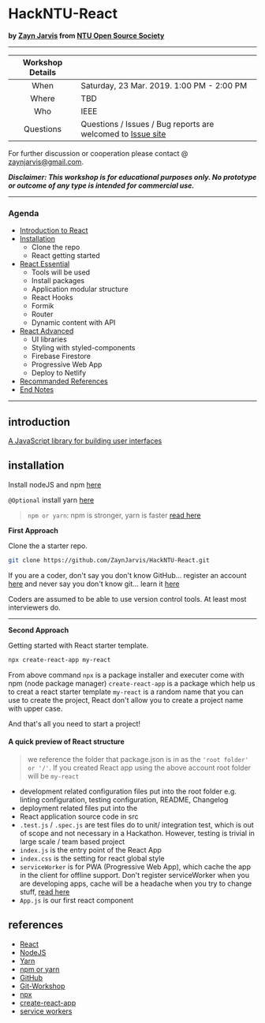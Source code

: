 # HackNTU-React

**by [Zayn Jarvis](https://github.com/ZaynJarvis) from [NTU Open Source Society](https://www.ntuoss.com)**

---

| Workshop Details |                                                                                                                   |
| :--------------: | ----------------------------------------------------------------------------------------------------------------- |
|       When       | Saturday, 23 Mar. 2019. 1:00 PM - 2:00 PM                                                                         |
|      Where       | TBD                                                                                                               |
|       Who        | IEEE                                                                                                              |
|    Questions     | Questions / Issues / Bug reports are welcomed to [Issue site](https://github.com/ZaynJarvis/HackNTU-React/issues) |

​For further discussion or cooperation please contact @ [zaynjarvis@gmail.com](zaynjarvis@gmail.com).

**_Disclaimer: This workshop is for educational purposes only. No prototype or outcome of any type is intended for commercial use._**

---

### Agenda

- [Introduction to React](#introduction)
- [Installation](#installation)
  - Clone the repo
  - React getting started
- [React Essential](#basic)
  - Tools will be used
  - Install packages
  - Application modular structure
  - React Hooks
  - Formik
  - Router
  - Dynamic content with API
- [React Advanced](#advanced)
  - UI libraries
  - Styling with styled-components
  - Firebase Firestore
  - Progressive Web App
  - Deploy to Netlify
- [Recommanded References](#references)
- [End Notes](#end-notes)

---

## introduction

[A JavaScript library for building user interfaces](https://reactjs.org/)

## installation

Install nodeJS and npm [here](https://nodejs.org/en/download/)

`@Optional` install yarn [here](https://yarnpkg.com/en/docs/install#mac-stable)

> `npm or yarn`: npm is stronger, yarn is faster [read here](https://www.keycdn.com/blog/npm-vs-yarn)

**First Approach**

Clone the a starter repo.

```bash
git clone https://github.com/ZaynJarvis/HackNTU-React.git
```

If you are a coder,
don't say you don't know GitHub... register an account [here](https://github.com/)
and never say you don't know git... learn it [here](https://github.com/clarencecastillo/NTUOSS-GitWorkshop)

Coders are assumed to be able to use version control tools. At least most interviewers do.

---

**Second Approach**

Getting started with React starter template.

```bash
npx create-react-app my-react
```

From above command `npx` is a package installer and executer come with npm (node package manager)
`create-react-app` is a package which help us to creat a react starter template
`my-react` is a random name that you can use to create the project, React don't allow you to create a project name with upper case.

And that's all you need to start a project!

#### A quick preview of React structure

> we reference the folder that package.json is in as the `'root folder' or '/'`. If you created React app using the above account root folder will be `my-react`

- development related configuration files put into the root folder e.g. linting configuration, testing configuration, README, Changelog
- deployment related files put into the
- React application source code in src
- `.test.js` / `.spec.js` are test files do to unit/ integration test, which is out of scope and not necessary in a Hackathon. However, testing is trivial in large scale / team based project
- `index.js` is the entry point of the React App
- `index.css` is the setting for react global style
- `serviceWorker` is for PWA (Progressive Web App), which cache the app in the client for offline support. Don't register serviceWorker when you are developing apps, cache will be a headache when you try to change stuff, [read here](https://developers.google.com/web/fundamentals/primers/service-workers/)
- `App.js` is our first react component

## references

- [React](https://reactjs.org/)
- [NodeJS](https://nodejs.org/en/download/)
- [Yarn](https://yarnpkg.com/en/docs/install#mac-stable)
- [npm or yarn](https://www.keycdn.com/blog/npm-vs-yarn)
- [GitHub](https://github.com/)
- [Git-Workshop](https://github.com/clarencecastillo/NTUOSS-GitWorkshop)
- [npx](https://medium.com/@maybekatz/introducing-npx-an-npm-package-runner-55f7d4bd282b)
- [create-react-app](https://github.com/facebook/create-react-app)
- [service workers](https://developers.google.com/web/fundamentals/primers/service-workers/)
